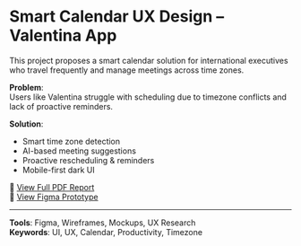 # Smart Calendar UX Design – Valentina App

This project proposes a smart calendar solution for international executives who travel frequently and manage meetings across time zones.

**Problem**:  
Users like Valentina struggle with scheduling due to timezone conflicts and lack of proactive reminders.

**Solution**:
- Smart time zone detection
- AI-based meeting suggestions
- Proactive rescheduling & reminders
- Mobile-first dark UI

📄 [View Full PDF Report](./Valentina.pdf)  
🎨 [View Figma Prototype](https://www.figma.com/proto/QNadvaCvbsroqvf1PBZaLz/Valentina?page-id=20%3A277&node-id=20-278&p=f&viewport=57%2C386%2C0.36&t=j2EvfNNkKto7HtzI-1&scaling=scale-down&content-scaling=fixed&starting-point-node-id=20%3A278)

---

**Tools**: Figma, Wireframes, Mockups, UX Research  
**Keywords**: UI, UX, Calendar, Productivity, Timezone
